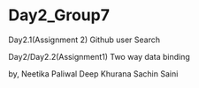 # Day2_Group7

Day2.1(Assignment 2)
Github user Search

Day2/Day2.2(Assignment1)
Two way data binding

by,
Neetika Paliwal
Deep Khurana
Sachin Saini

